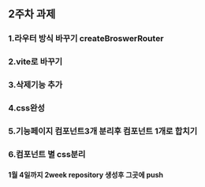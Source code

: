 ## 2주차 과제
### 1.라우터 방식 바꾸기 createBroswerRouter
### 2.vite로 바꾸기 
### 3.삭제기능 추가
### 4.css완성 
### 5.기능페이지 컴포넌트3개 분리후 컴포넌트 1개로 합치기 
### 6.컴포넌트 별 css분리

#### 1월 4일까지 2week repository 생성후 그곳에 push

